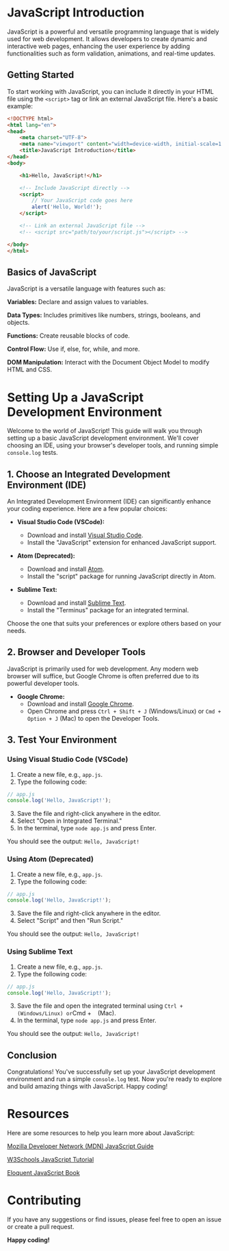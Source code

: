 # JavaScript Introduction

JavaScript is a powerful and versatile programming language that is widely used for web development. It allows developers to create dynamic and interactive web pages, enhancing the user experience by adding functionalities such as form validation, animations, and real-time updates.

## Getting Started

To start working with JavaScript, you can include it directly in your HTML file using the `<script>` tag or link an external JavaScript file. Here's a basic example:

```html
<!DOCTYPE html>
<html lang="en">
<head>
    <meta charset="UTF-8">
    <meta name="viewport" content="width=device-width, initial-scale=1.0">
    <title>JavaScript Introduction</title>
</head>
<body>

    <h1>Hello, JavaScript!</h1>

    <!-- Include JavaScript directly -->
    <script>
        // Your JavaScript code goes here
        alert('Hello, World!');
    </script>

    <!-- Link an external JavaScript file -->
    <!-- <script src="path/to/your/script.js"></script> -->

</body>
</html>
```
## Basics of JavaScript

JavaScript is a versatile language with features such as:

**Variables:** Declare and assign values to variables.

**Data Types:** Includes primitives like numbers, strings, booleans, and objects.

**Functions:** Create reusable blocks of code.

**Control Flow:** Use if, else, for, while, and more.

**DOM Manipulation:** Interact with the Document Object Model to modify HTML and CSS.

# Setting Up a JavaScript Development Environment

Welcome to the world of JavaScript! This guide will walk you through setting up a basic JavaScript development environment. We'll cover choosing an IDE, using your browser's developer tools, and running simple `console.log` tests.

## 1. Choose an Integrated Development Environment (IDE)

An Integrated Development Environment (IDE) can significantly enhance your coding experience. Here are a few popular choices:

- **Visual Studio Code (VSCode):**
  - Download and install [Visual Studio Code](https://code.visualstudio.com/).
  - Install the "JavaScript" extension for enhanced JavaScript support.

- **Atom (Deprecated):**
  - Download and install [Atom](https://atom.io/).
  - Install the "script" package for running JavaScript directly in Atom.

- **Sublime Text:**
  - Download and install [Sublime Text](https://www.sublimetext.com/).
  - Install the "Terminus" package for an integrated terminal.

Choose the one that suits your preferences or explore others based on your needs.

## 2. Browser and Developer Tools

JavaScript is primarily used for web development. Any modern web browser will suffice, but Google Chrome is often preferred due to its powerful developer tools.

- **Google Chrome:**
  - Download and install [Google Chrome](https://www.google.com/chrome/).
  - Open Chrome and press `Ctrl + Shift + J` (Windows/Linux) or `Cmd + Option + J` (Mac) to open the Developer Tools.

## 3. Test Your Environment

### Using Visual Studio Code (VSCode)

1. Create a new file, e.g., `app.js`.
2. Type the following code:

```javascript
// app.js
console.log('Hello, JavaScript!');
```

3. Save the file and right-click anywhere in the editor.
4. Select "Open in Integrated Terminal."
5. In the terminal, type `node app.js` and press Enter.

You should see the output: `Hello, JavaScript!`

### Using Atom (Deprecated)

1. Create a new file, e.g., `app.js`.
2. Type the following code:

```javascript
// app.js
console.log('Hello, JavaScript!');
```

3. Save the file and right-click anywhere in the editor.
4. Select "Script" and then "Run Script."

You should see the output: `Hello, JavaScript!`

### Using Sublime Text

1. Create a new file, e.g., `app.js`.
2. Type the following code:

```javascript
// app.js
console.log('Hello, JavaScript!');
```

3. Save the file and open the integrated terminal using `Ctrl + ` ` (Windows/Linux) or `Cmd + ` ` (Mac).
4. In the terminal, type `node app.js` and press Enter.

You should see the output: `Hello, JavaScript!`

## Conclusion

Congratulations! You've successfully set up your JavaScript development environment and run a simple `console.log` test. Now you're ready to explore and build amazing things with JavaScript. Happy coding!

# Resources
Here are some resources to help you learn more about JavaScript:

[Mozilla Developer Network (MDN) JavaScript Guide](https://developer.mozilla.org/en-US/docs/Web/JavaScript/Guide)

[W3Schools JavaScript Tutorial](https://www.w3schools.com/js/)

[Eloquent JavaScript Book](https://eloquentjavascript.net/)

# Contributing

If you have any suggestions or find issues, please feel free to open an issue or create a pull request.

**Happy coding!**